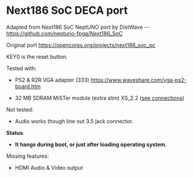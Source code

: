# Next186 SoC DECA port

Adapted from Next186 SoC NeptUNO port by DistWave -- https://github.com/neptuno-fpga/Next186_SoC

Original port https://opencores.org/projects/next186_soc_pc

KEY0 is the reset button.

Tested with:

* PS2 & R2R VGA adapter (333)  https://www.waveshare.com/vga-ps2-board.htm

* 32 MB SDRAM MiSTer module (extra slim) XS_2.2 ([see connections](https://github.com/SoCFPGA-learning/DECA/tree/main/Projects/sdram_mister_deca))

Not tested:

* Audio works though line out 3.5 jack connector.

**Status**:

* **It hangs during boot, or just after loading operating system.**

  

Missing features:

* HDMI Audio & Video output

  

